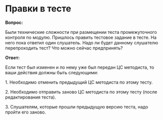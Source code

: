 # Правки в тесте

**Вопрос:**

Были технические сложности при размещении теста промежуточного контроля по модулю. Пришлось править тестовое задание в тесте. На него пока ответил один слушатель. Надо ли будет данному слушателю перепроходить тест? Что можно сейчас предпринять?

**Ответ:**&#x20;

Если тест был изменен и по нему уже был передан ЦС методиста, то ваши действия должны быть следующими:

1\. Необходимо отменить предыдущий ЦС методиста по этому тесту.

2\. Необходимо отправить заново ЦС методиста по этому тесту (после редактирования теста).

3\. Слушателям, которые прошли предыдущую версию теста, надо пройти его заново.
